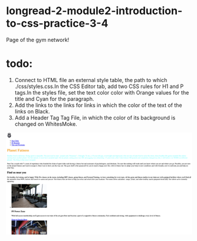 # longread-2-module2-introduction-to-css-practice-3-4

Page of the gym network!

# todo:

1. Connect to HTML file an external style table, the path to which
   ./css/styles.css.In the CSS Editor tab, add two CSS rules for H1 and P
   tags.In the styles file, set the text color color with Orange values for the
   title and Cyan for the paragraph.
2. Add the links to the links for links in which the color of the text of the
links on Black.
3. Add a Header Tag Tag File, in which the color of its background is changed on WhitesMoke.
<!-- 4. Changes in color value in the style file on RGB.Instead of WhitesMoke, use
   color 245, 245, 245 instead of black grounds 0, 0, 0, 0 -->

![Опис зображення](./asset/planet-fatness.png)
